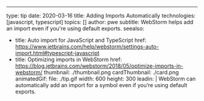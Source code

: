 ---
type: tip
date: 2020-03-16
title: Adding Imports Automatically
technologies: [javascript, typescript]
topics: []
author: pwe
subtitle: WebStorm helps add an import even if you're using default exports.
seealso:
- title: Auto import for JavaScript and TypeScript
  href: https://www.jetbrains.com/help/webstorm/settings-auto-import.html#typescript-javascript
- title: Optimizing imports in WebStorm
  href: https://blog.jetbrains.com/webstorm/2018/05/optimize-imports-in-webstorm/
thumbnail: ./thumbnail.png
cardThumbnail: ./card.png
animatedGif:
  file: ./tip.gif
  width: 600
  height: 300
leadin: |
  WebStorm can automatically add an import for a symbol even if you’re using default exports.
